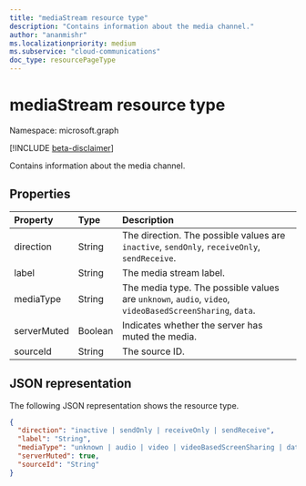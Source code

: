 ```yaml
---
title: "mediaStream resource type"
description: "Contains information about the media channel."
author: "ananmishr"
ms.localizationpriority: medium
ms.subservice: "cloud-communications"
doc_type: resourcePageType
---
```


# mediaStream resource type

Namespace: microsoft.graph

[!INCLUDE [beta-disclaimer](../../includes/beta-disclaimer.md)]

Contains information about the media channel.

## Properties

| Property    | Type    | Description                                                                                                   |
| :---------- | :------ | :------------------------------------------------------------------------------------------------------------ |
| direction   | String  | The direction. The possible values are `inactive`, `sendOnly`, `receiveOnly`, `sendReceive`.                  |
| label       | String  | The media stream label.                                                                                       |
| mediaType   | String  | The media type. The possible values are `unknown`, `audio`, `video`, `videoBasedScreenSharing`, `data`.        |
| serverMuted | Boolean | Indicates whether the server has muted the media.                                                                          |
| sourceId    | String  | The source ID.                                                                                                |

## JSON representation

The following JSON representation shows the resource type.

<!-- {
  "blockType": "resource",
  "optionalProperties": [
    "serverMuted",
    "label"
  ],
  "@odata.type": "microsoft.graph.mediaStream"
}-->
```json
{
  "direction": "inactive | sendOnly | receiveOnly | sendReceive",
  "label": "String",
  "mediaType": "unknown | audio | video | videoBasedScreenSharing | data",
  "serverMuted": true,
  "sourceId": "String"
}
```

<!-- uuid: 8fcb5dbc-d5aa-4681-8e31-b001d5168d79
2015-10-25 14:57:30 UTC -->
<!--
{
  "type": "#page.annotation",
  "description": "mediaStream resource",
  "keywords": "",
  "section": "documentation",
  "tocPath": "",
  "suppressions": []
}
-->


